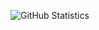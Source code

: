 ![GitHub Statistics](https://github-readme-stats.vercel.app/api?username=qreardedwastaken&bg_color=#000000&title_color=#FFFFFF&text_color=#FFFFFF&hide_border=true&icon_color=#FFFFFF)